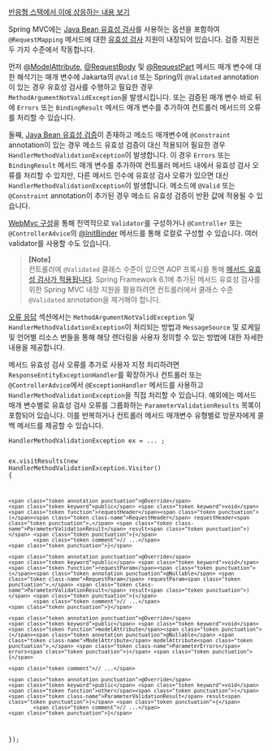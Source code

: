 <p><a href="https://docs.spring.io/spring-framework/reference/web/webflux/controller/ann-validation.html">반응형 스택에서 이에 상응하는 내용 보기</a></p>
<p>Spring MVC에는 <a href="https://docs.spring.io/spring-framework/reference/core/validation/beanvalidation.html">Java Bean 유효성 검사</a>를 사용하는 옵션을 포함하여 <code>@RequestMapping</code> 메서드에 대한 <a href="https://docs.spring.io/spring-framework/reference/core/validation/validator.html">유효성 검사</a> 지원이 내장되어 있습니다. 검증 지원은 두 가지 수준에서 작동합니다.</p>
<p>먼저 <a href="https://docs.spring.io/spring-framework/reference/web/webmvc/mvc-controller/ann-methods/modelattrib-method-args.html">@ModelAttribute</a>, <a href="https://docs.spring.io/spring-framework/reference/web/webmvc/mvc-controller/ann-methods/requestbody.html">@RequestBody</a> 및 <a href="https://docs.spring.io/spring-framework/reference/web/webmvc/mvc-controller/ann-methods/multipart-forms.html">@RequestPart</a> 메서드 매개 변수에 대한 해석기는 매개 변수에 Jakarta의 <code>@Valid</code> 또는 Spring의 <code>@Validated</code> annotation이 있는 경우 유효성 검사를 수행하고 필요한 경우 <code>MethodArgumentNotValidException</code>을 발생시킵니다. 또는 검증된 매개 변수 바로 뒤에 <code>Errors</code> 또는 <code>BindingResult</code> 메서드 매개 변수를 추가하여 컨트롤러 메서드의 오류를 처리할 수 있습니다.</p>
<p>둘째, <a href="https://beanvalidation.org/">Java Bean 유효성 검증</a>이 존재하고 메소드 매개변수에 <code>@Constraint</code> annotation이 있는 경우 메소드 유효성 검증이 대신 적용되어 필요한 경우 <code>HandlerMethodValidationException</code>이 발생합니다. 이 경우 <code>Errors</code> 또는 <code>BindingResult</code> 메서드 매개 변수를 추가하여 컨트롤러 메서드 내에서 유효성 검사 오류를 처리할 수 있지만, 다른 메서드 인수에 유효성 검사 오류가 있으면 대신 <code>HandlerMethodValidationException</code>이 발생합니다. 메소드에 <code>@Valid</code> 또는 <code>@Constraint</code> annotation이 추가된 경우 메소드 유효성 검증이 반환 값에 적용될 수 있습니다.</p>
<p><a href="https://docs.spring.io/spring-framework/reference/web/webmvc/mvc-config/validation.html">WebMvc 구성</a>을 통해 전역적으로 <code>Validator</code>를 구성하거나 <code>@Controller</code> 또는 <code>@ControllerAdvice</code>의 <a href="https://docs.spring.io/spring-framework/reference/web/webmvc/mvc-controller/ann-initbinder.html">@InitBinder</a> 메서드를 통해 로컬로 구성할 수 있습니다. 여러 validator를 사용할 수도 있습니다.</p>
<blockquote>
<p><strong>[Note]</strong><br>
컨트롤러에 <code>@Validated</code> 클래스 수준이 있으면 AOP 프록시를 통해 <a href="https://docs.spring.io/spring-framework/reference/core/validation/beanvalidation.html#validation-beanvalidation-spring-method">메서드 유효성 검사가 적용됩니다</a>. Spring Framework 6.1에 추가된 메서드 유효성 검사를 위한 Spring MVC 내장 지원을 활용하려면 컨트롤러에서 클래스 수준 <code>@Validated</code> annotation을 제거해야 합니다.</p>
</blockquote>
<p><a href="https://docs.spring.io/spring-framework/reference/web/webmvc/mvc-ann-rest-exceptions.html">오류 응답</a> 섹션에서는 <code>MethodArgumentNotValidException</code> 및 <code>HandlerMethodValidationException</code>이 처리되는 방법과 <code>MessageSource</code> 및 로케일 및 언어별 리소스 번들을 통해 해당 렌더링을 사용자 정의할 수 있는 방법에 대한 자세한 내용을 제공합니다.</p>
<p>메서드 유효성 검사 오류를 추가로 사용자 지정 처리하려면 <code>ResponseEntityExceptionHandler</code>를 확장하거나 컨트롤러 또는 <code>@ControllerAdvice</code>에서 <code>@ExceptionHandler</code> 메서드를 사용하고 <code>HandlerMethodValidationException</code>을 직접 처리할 수 있습니다. 예외에는 메서드 매개 변수별로 유효성 검사 오류를 그룹화하는 <code>ParameterValidationResults</code> 목록이 포함되어 있습니다. 이를 반복하거나 컨트롤러 메서드 매개변수 유형별로 방문자에게 콜백 메서드를 제공할 수 있습니다.</p>
<pre><code class="language-java"><span class="token class-name">HandlerMethodValidationException</span> ex <span class="token operator">=</span> <span class="token punctuation">.</span><span class="token punctuation">.</span><span class="token punctuation">.</span> <span class="token punctuation">;</span>

ex<span class="token punctuation">.</span><span class="token function">visitResults</span><span class="token punctuation">(</span><span class="token keyword">new</span> <span class="token class-name">HandlerMethodValidationException</span><span class="token punctuation">.</span><span class="token class-name">Visitor</span><span class="token punctuation">(</span><span class="token punctuation">)</span> <span class="token punctuation">{</span>

	<span class="token annotation punctuation">@Override</span>
	<span class="token keyword">public</span> <span class="token keyword">void</span> <span class="token function">requestHeader</span><span class="token punctuation">(</span><span class="token class-name">RequestHeader</span> requestHeader<span class="token punctuation">,</span> <span class="token class-name">ParameterValidationResult</span> result<span class="token punctuation">)</span> <span class="token punctuation">{</span>
			<span class="token comment">// ...</span>
	<span class="token punctuation">}</span>

	<span class="token annotation punctuation">@Override</span>
	<span class="token keyword">public</span> <span class="token keyword">void</span> <span class="token function">requestParam</span><span class="token punctuation">(</span><span class="token annotation punctuation">@Nullable</span> <span class="token class-name">RequestParam</span> requestParam<span class="token punctuation">,</span> <span class="token class-name">ParameterValidationResult</span> result<span class="token punctuation">)</span> <span class="token punctuation">{</span>
			<span class="token comment">// ...</span>
	<span class="token punctuation">}</span>

	<span class="token annotation punctuation">@Override</span>
	<span class="token keyword">public</span> <span class="token keyword">void</span> <span class="token function">modelAttribute</span><span class="token punctuation">(</span><span class="token annotation punctuation">@Nullable</span> <span class="token class-name">ModelAttribute</span> modelAttribute<span class="token punctuation">,</span> <span class="token class-name">ParameterErrors</span> errors<span class="token punctuation">)</span> <span class="token punctuation">{</span>

	<span class="token comment">// ...</span>

	<span class="token annotation punctuation">@Override</span>
	<span class="token keyword">public</span> <span class="token keyword">void</span> <span class="token function">other</span><span class="token punctuation">(</span><span class="token class-name">ParameterValidationResult</span> result<span class="token punctuation">)</span> <span class="token punctuation">{</span>
			<span class="token comment">// ...</span>
	<span class="token punctuation">}</span>
<span class="token punctuation">}</span><span class="token punctuation">)</span><span class="token punctuation">;</span></code></pre>